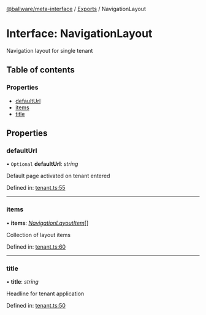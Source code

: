 [@ballware/meta-interface](../README.md) / [Exports](../modules.md) / NavigationLayout

# Interface: NavigationLayout

Navigation layout for single tenant

## Table of contents

### Properties

- [defaultUrl](navigationlayout.md#defaulturl)
- [items](navigationlayout.md#items)
- [title](navigationlayout.md#title)

## Properties

### defaultUrl

• `Optional` **defaultUrl**: *string*

Default page activated on tenant entered

Defined in: [tenant.ts:55](https://github.com/ballware/ballware-client/blob/5f55ce4/packages/meta-interface/src/tenant.ts#L55)

___

### items

• **items**: [*NavigationLayoutItem*](navigationlayoutitem.md)[]

Collection of layout items

Defined in: [tenant.ts:60](https://github.com/ballware/ballware-client/blob/5f55ce4/packages/meta-interface/src/tenant.ts#L60)

___

### title

• **title**: *string*

Headline for tenant application

Defined in: [tenant.ts:50](https://github.com/ballware/ballware-client/blob/5f55ce4/packages/meta-interface/src/tenant.ts#L50)
